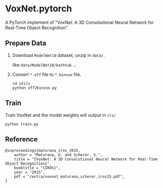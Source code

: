 # VoxNet.pytorch

A PyTorch implement of "VoxNet: A 3D Convolutional Neural Network for Real-Time Object Recognition".

## Prepare Data

1. Download `ModelNet10` dataset, unzip in `data/`.

    like `data/ModelNet10/bathtub` ...

2. Convert `*.off` file to `*.binvox` file.
   ```shell
   cd utils
   python off2binvox.py
   ```

## Train
Train VoxNet and the model weights will output in `cls/`
```shell
python train.py
```

## Reference
```
@inproceedings{maturana_iros_2015,
    author = "Maturana, D. and Scherer, S.",
    title = "{VoxNet: A 3D Convolutional Neural Network for Real-Time Object Recognition}",
    booktitle = "{IROS}",
    year = "2015",
    pdf = "/extra/voxnet_maturana_scherer_iros15.pdf",
}
```